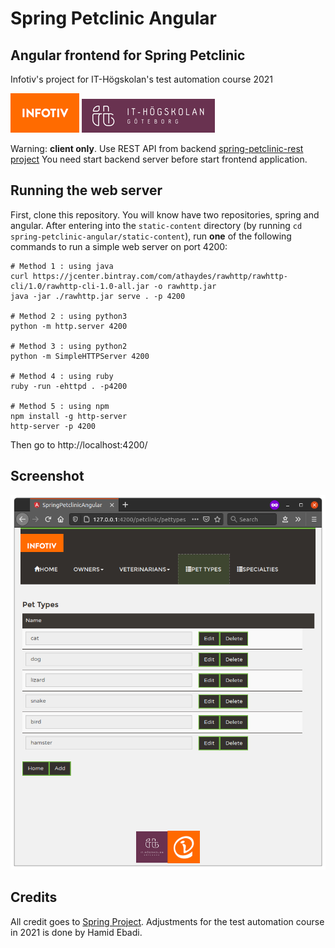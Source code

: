 
# Spring Petclinic Angular

## Angular frontend for Spring Petclinic

Infotiv's project for IT-Högskolan's test automation course 2021

![alt petclinic-junit](git-res/infotiv.png)
![alt petclinic-junit](git-res/iths.png)


Warning: **client only**.
  Use REST API from backend [spring-petclinic-rest project](https://github.com/ebadi/spring-petclinic-rest)
  You need start backend server before start frontend application.

## Running the web server

First, clone this repository. You will know have two repositories, spring and angular. After entering into the `static-content` directory (by running `cd spring-petclinic-angular/static-content`), run **one** of the following commands to run a simple web server on port 4200: 

```
# Method 1 : using java
curl https://jcenter.bintray.com/com/athaydes/rawhttp/rawhttp-cli/1.0/rawhttp-cli-1.0-all.jar -o rawhttp.jar
java -jar ./rawhttp.jar serve . -p 4200

# Method 2 : using python3
python -m http.server 4200

# Method 3 : using python2
python -m SimpleHTTPServer 4200

# Method 4 : using ruby
ruby -run -ehttpd . -p4200

# Method 5 : using npm
npm install -g http-server
http-server -p 4200
```
Then go to http://localhost:4200/

## Screenshot

![Screenshot of Spring Petclinic Angular](git-res/screenshot.png)


## Credits
All credit goes to [Spring Project](https://spring.io).
Adjustments for the test automation course in 2021 is done by Hamid Ebadi.
